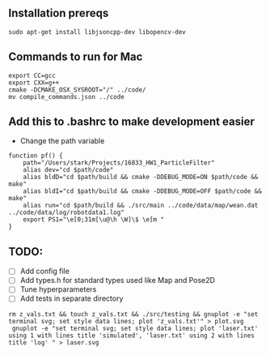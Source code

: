 ## Installation prereqs
```
sudo apt-get install libjsoncpp-dev libopencv-dev
```

## Commands to run for Mac
```
export CC=gcc
export CXX=g++
cmake -DCMAKE_OSX_SYSROOT="/" ../code/ 
mv compile_commands.json ../code
```
## Add this to .bashrc to make development easier
* Change the path variable
```
function pf() {
	path="/Users/stark/Projects/16833_HW1_ParticleFilter"
	alias dev="cd $path/code"
	alias bldD="cd $path/build && cmake -DDEBUG_MODE=ON $path/code && make"
	alias bldI="cd $path/build && cmake -DDEBUG_MODE=OFF $path/code && make"
	alias run="cd $path/build && ./src/main ../code/data/map/wean.dat ../code/data/log/robotdata1.log"
	export PS1="\e[0;31m[\u@\h \W]\$ \e[m "
}
```

## TODO:
- [ ] Add config file
- [ ] Add types.h for standard types used like Map and Pose2D
- [ ] Tune hyperparameters
- [ ] Add tests in separate directory
```
rm z_vals.txt && touch z_vals.txt && ./src/testing && gnuplot -e "set terminal svg; set style data lines; plot 'z_vals.txt'" > plot.svg
 gnuplot -e "set terminal svg; set style data lines; plot 'laser.txt' using 1 with lines title 'simulated', 'laser.txt' using 2 with lines title 'log' " > laser.svg
```
